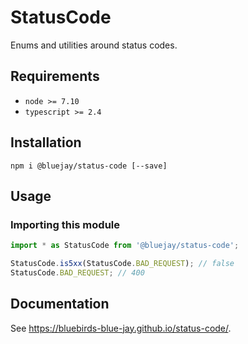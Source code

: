 # StatusCode

Enums and utilities around status codes.

## Requirements

- `node >= 7.10`
- `typescript >= 2.4`

## Installation

`npm i @bluejay/status-code [--save]`

## Usage

### Importing this module



```typescript
import * as StatusCode from '@bluejay/status-code';

StatusCode.is5xx(StatusCode.BAD_REQUEST); // false
StatusCode.BAD_REQUEST; // 400
```

## Documentation

See https://bluebirds-blue-jay.github.io/status-code/.